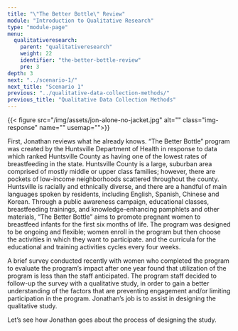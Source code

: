 ```yaml
---
title: "\"The Better Bottle\" Review"
module: "Introduction to Qualitative Research"
type: "module-page"
menu:
  qualitativeresearch:
    parent: "qualitativeresearch"
    weight: 22
    identifier: "the-better-bottle-review"
    pre: 3
depth: 3
next: "../scenario-1/"
next_title: "Scenario 1"
previous: "../qualitative-data-collection-methods/"
previous_title: "Qualitative Data Collection Methods"
---
```

<div class="qualitativeresearch"><div class="pageblock pull-left">
<div class="caption">
</div>
{{< figure src="/img/assets/jon-alone-no-jacket.jpg" alt="" class="img-response" name="" usemap="">}}</div><div class="pageblock"><p>First, Jonathan reviews what he already knows. “The Better Bottle” program was created by the Huntsville Department of Health in response to data which ranked Huntsville County as having one of the lowest rates of breastfeeding in the state. Huntsville County is a large, suburban area comprised of mostly middle or upper class families; however, there are pockets of low-income neighborhoods scattered throughout the county. Huntsville is racially and ethnically diverse, and there are a handful of main languages spoken by residents, including English, Spanish, Chinese and Korean. Through a public awareness campaign, educational classes, breastfeeding trainings, and knowledge-enhancing pamphlets and other materials, “The Better Bottle” aims to promote pregnant women to breastfeed infants for the first six months of life. The program was designed to be ongoing and flexible; women enroll in the program but then choose the activities in which they want to participate. and the curricula for the educational and training activities cycles every four weeks. </p>
<p>A brief survey conducted recently with women who completed the program to evaluate the program’s impact after one year found that utilization of the program is less than the staff anticipated. The program staff decided to follow-up the survey with a qualitative study, in order to gain a better understanding of the factors that are preventing engagement and/or limiting participation in the program. Jonathan’s job is to assist in designing the qualitative study.</p>
<p>Let’s see how Jonathan goes about the process of designing the study.</p>
</div></div>
